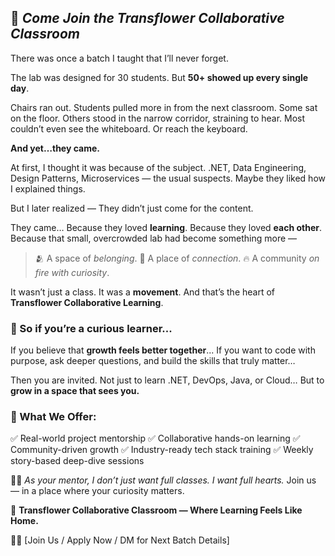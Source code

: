 ## 🌱 *Come Join the Transflower Collaborative Classroom*

There was once a batch I taught that I’ll never forget.

The lab was designed for 30 students.
But **50+ showed up every single day**.

Chairs ran out.
Students pulled more in from the next classroom.
Some sat on the floor. Others stood in the narrow corridor, straining to hear.
Most couldn’t even see the whiteboard.
Or reach the keyboard.

**And yet…they came.**

At first, I thought it was because of the subject.
.NET, Data Engineering, Design Patterns, Microservices — the usual suspects.
Maybe they liked how I explained things.

But I later realized —
They didn’t just come for the content.

They came…
Because they loved **learning**.
Because they loved **each other**.
Because that small, overcrowded lab had become something more —

> 🫂 A space of *belonging*.
> 🤝 A place of *connection*.
> 🔥 A community *on fire with curiosity*.

It wasn’t just a class.
It was a **movement**.
And that’s the heart of **Transflower Collaborative Learning**.

### 💬 So if you’re a curious learner...

If you believe that **growth feels better together**...
If you want to code with purpose,
ask deeper questions,
and build the skills that truly matter…

Then you are invited.
Not just to learn .NET, DevOps, Java, or Cloud…
But to **grow in a space that sees you.**

### 🧠 What We Offer:

✅ Real-world project mentorship
✅ Collaborative hands-on learning
✅ Community-driven growth
✅ Industry-ready tech stack training
✅ Weekly story-based deep-dive sessions

👨‍🏫 *As your mentor, I don’t just want full classes. I want full hearts.*
Join us — in a place where your curiosity matters.

📌 **Transflower Collaborative Classroom — Where Learning Feels Like Home.**

🧑‍💻 \[Join Us / Apply Now / DM for Next Batch Details]
